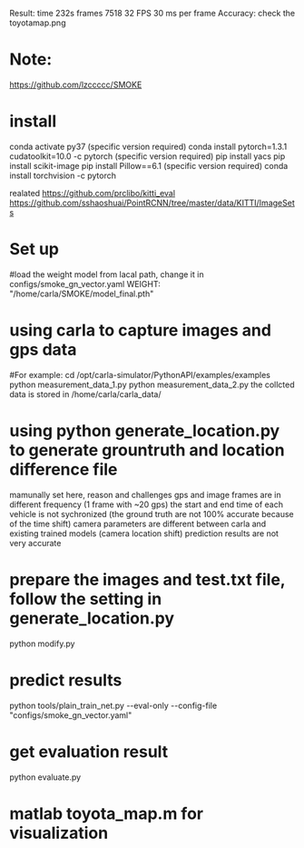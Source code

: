 Result: time 232s frames 7518  32 FPS 30 ms per frame
Accuracy: check the toyotamap.png
  
# Note:
https://github.com/lzccccc/SMOKE


# install
conda activate py37 (specific version required)
conda install pytorch=1.3.1  cudatoolkit=10.0 -c pytorch (specific version required)
pip install yacs
pip install scikit-image
pip install Pillow==6.1 (specific version required)
conda install torchvision -c pytorch

realated 
https://github.com/prclibo/kitti_eval
https://github.com/sshaoshuai/PointRCNN/tree/master/data/KITTI/ImageSets

# Set up 
#load the weight model from lacal path, change it in configs/smoke_gn_vector.yaml
WEIGHT: "/home/carla/SMOKE/model_final.pth"

# using carla to capture images and gps data
#For example:
cd /opt/carla-simulator/PythonAPI/examples/examples
python measurement_data_1.py
python measurement_data_2.py
the collcted data is stored in /home/carla/carla_data/


# using python generate_location.py to generate grountruth and location difference file
mamunally set here, reason and challenges
gps and image frames are in different frequency (1 frame with ~20 gps)
the start and end time of each vehicle is not sychronized (the ground truth are not 100% accurate because of the time shift)
camera parameters are different between carla and existing trained models (camera location shift)
prediction results are not very accurate

# prepare the images and test.txt file, follow the setting in generate_location.py
python modify.py

# predict results
python tools/plain_train_net.py --eval-only --config-file "configs/smoke_gn_vector.yaml"

# get evaluation result
python evaluate.py

# matlab toyota_map.m for visualization

